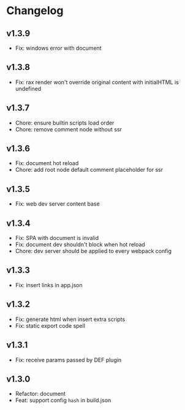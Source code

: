 # Changelog

## v1.3.9

- Fix: windows error with document

## v1.3.8

- Fix: rax render won't override original content with initialHTML is undefined 

## v1.3.7

- Chore: ensure builtin scripts load order
- Chore: remove comment node without ssr

## v1.3.6

- Fix: document hot reload
- Chore: add root node default comment placeholder for ssr

## v1.3.5

- Fix: web dev server content base

## v1.3.4

- Fix: SPA with document is invalid
- Fix: document dev shouldn't block when hot reload
- Chore: dev server should be applied to every webpack config

## v1.3.3

- Fix: insert links in app.json

## v1.3.2

- Fix: generate html when insert extra scripts
- Fix: static export code spell

## v1.3.1

- Fix: receive params passed by DEF plugin

## v1.3.0

- Refactor: document
- Feat: support config `hash` in build.json

